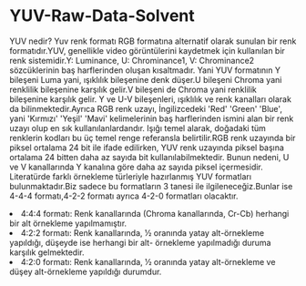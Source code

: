 # YUV-Raw-Data-Solvent


YUV nedir? Yuv renk formatı RGB formatına alternatif  olarak sunulan bir renk formatıdır.YUV, genellikle video görüntülerini kaydetmek için kullanılan bir renk sistemidir.Y: Luminance, U: Chrominance1, V: Chrominance2 sözcüklerinin baş harflerinden oluşan kısaltmadır. Yani YUV formatının Y bileşeni Luma yani, ışıklılık bileşenine denk düşer.U bileşeni Chroma yani renklilik bileşenine karşılık gelir.V bileşeni de Chroma yani renklilik bileşenine karşılık gelir. Y ve U-V bileşenleri, ışıklılık ve renk kanalları olarak da bilinmektedir.Ayrıca RGB renk uzayı, İngilizcedeki 'Red' 'Green' 'Blue', yani 'Kırmızı' 'Yeşil' 'Mavi' kelimelerinin baş
harflerinden ismini alan bir renk uzayı olup en sık kullanılanlardandır. Işığı temel alarak, doğadaki tüm renklerin kodları bu üç temel renge referansla belirtilir.RGB renk uzayında bir piksel ortalama 24 bit ile ifade edilirken, YUV renk uzayında piksel başına ortalama 24 bitten daha az sayıda bit kullanılabilmektedir. Bunun nedeni, U ve V kanallarında Y kanalına göre daha az sayıda piksel içermesidir. Literatürde farklı örnekleme türleriyle hazırlanmış YUV formatları bulunmaktadır.Biz sadece bu formatların 3 tanesi ile
ilgileneceğiz.Bunlar ise 4-4-4 formatı,4-2-2 formatı ayrıca 4-2-0 formatları olacaktır.
<li> 4:4:4 formatı: Renk kanallarında (Chroma
kanallarında, Cr-Cb) herhangi bir alt örnekleme
yapılmamıştır.</li>
<li>  4:2:2 formatı: Renk kanallarında, 1⁄2 oranında yatay
alt-örnekleme yapıldığı, düşeyde ise herhangi bir alt-
örnekleme yapılmadığı duruma karşılık gelmektedir.</li>
<li>  4:2:0 formatı: Renk kanallarında, 1⁄2 oranında yatay
alt-örnekleme ve düşey alt-örnekleme yapıldığı
durumdur.</li>


